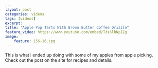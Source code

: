 ```yaml
---
layout: post
categories: videos
tags: [videos]
excerpt: 
title: "Apple Pop Tarts With Brown Butter Coffee Drizzle"
feature_video: https://www.youtube.com/embed/T3s6lhNpIZg
image:
    feature: 156-16.jpg
---
```


This is what I ended up doing with some of my apples from apple picking.  Check out the post on the site for recipes and details.
